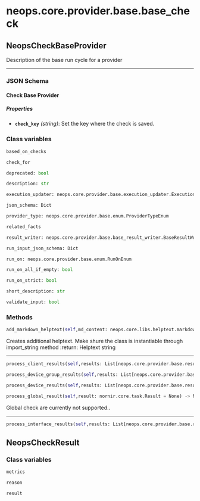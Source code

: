 # neops.core.provider.base.base_check
## NeopsCheckBaseProvider
Description of the base run cycle for a provider

----------
### JSON Schema
#### Check Base Provider


##### Properties


- **`check_key`** *(string)*: Set the key where the check is saved.

### Class variables
```python
based_on_checks
```
```python
check_for
```
```python
deprecated: bool
```
```python
description: str
```
```python
execution_updater: neops.core.provider.base.execution_updater.ExecutionUpdater
```
```python
json_schema: Dict
```
```python
provider_type: neops.core.provider.base.enum.ProviderTypeEnum
```
```python
related_facts
```
```python
result_writer: neops.core.provider.base.base_result_writer.BaseResultWriter
```
```python
run_input_json_schema: Dict
```
```python
run_on: neops.core.provider.base.enum.RunOnEnum
```
```python
run_on_all_if_empty: bool
```
```python
run_on_strict: bool
```
```python
short_description: str
```
```python
validate_input: bool
```
### Methods
```python
add_markdown_helptext(self,md_content: neops.core.libs.helptext.markdown_content.MarkDownContent) -> 
```
Creates additional helptext. Make shure the class is instantiable through import_string method
:return: Helptext string

----------
```python
process_client_results(self,results: List[neops.core.provider.base.result.coupled_provider_result_types.ProviderClientResult] = None) -> NoneType
```
```python
process_device_group_results(self,results: List[neops.core.provider.base.result.coupled_provider_result_types.ProviderDeviceGroupResult] = None) -> NoneType
```
```python
process_device_results(self,results: List[neops.core.provider.base.result.coupled_provider_result_types.ProviderDeviceResult] = None) -> NoneType
```
```python
process_global_result(self,result: nornir.core.task.Result = None) -> NoneType
```
Global check are currently not supported..

----------
```python
process_interface_results(self,results: List[neops.core.provider.base.result.coupled_provider_result_types.ProviderInterfaceResult] = None) -> NoneType
```
## NeopsCheckResult

### Class variables
```python
metrics
```
```python
reason
```
```python
result
```